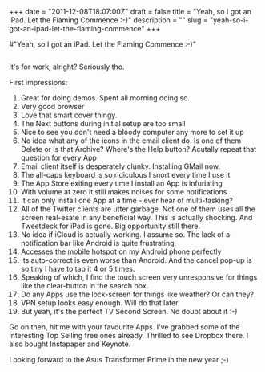 +++
date = "2011-12-08T18:07:00Z"
draft = false
title = "Yeah, so I got an iPad. Let the Flaming Commence :-)"
description = ""
slug = "yeah-so-i-got-an-ipad-let-the-flaming-commence"
+++

#"Yeah, so I got an iPad. Let the Flaming Commence :-)"


 <p><img src="https://lh5.googleusercontent.com/-2g5CYow0vNo/TuD8rjgO7tI/AAAAAAAATcs/Q1Qe21XQ67g/s800/IMG_20111208_175717.jpg" alt="" /></p>
<p>It's for work, alright? Seriously tho.</p>
<p>First impressions:</p>
<ol>
<li>Great for doing demos. Spent all morning doing so.</li>
<li>Very good browser</li>
<li>Love that smart cover thingy.</li>
<li>The Next buttons during initial setup are too small</li>
<li>Nice to see you don't need a bloody computer any more to set it up</li>
<li>No idea what any of the icons in the email client do. Is one of them Delete or is that Archive? Where's the Help button? Acutally repeat that question for every App</li>
<li>Email client itself is desperately clunky. Installing GMail now.</li>
<li>The all-caps keyboard is so ridiculous I snort every time I use it</li>
<li>The App Store exiting every time I install an App is infuriating</li>
<li>With volume at zero it still makes noises for some notifications</li>
<li>It can only install one App at a time - ever hear of multi-tasking?</li>
<li>All of the Twitter clients are utter garbage. Not one of them uses all the screen real-esate in any beneficial way. This is actually shocking. And Tweetdeck for iPad is gone. Big opportunity still there.</li>
<li>No idea if iCloud is actually working. I assume so. The lack of a notification bar like Android is quite frustrating.</li>
<li>Accesses the mobile hotspot on my Android phone perfectly</li>
<li>Its auto-correct is even worse than Android. And the cancel pop-up is so tiny I have to tap it 4 or 5 times.</li>
<li>Speaking of which, I find the touch screen very unresponsive for things like the clear-button in the search box.</li>
<li>Do any Apps use the lock-screen for things like weather? Or can they?</li>
<li>VPN setup looks easy enough. Will do that later.</li>
<li>But yeah, it's the perfect TV Second Screen. No doubt about it :-)</li>
</ol>

<p>Go on then, hit me with your favourite Apps. I've grabbed some of the interesting Top Selling free ones already. Thrilled to see Dropbox there. I also bought Instapaper and Keynote.</p>
<p>Looking forward to the Asus Transformer Prime in the new year ;-)</p>
<p>&nbsp;</p>
